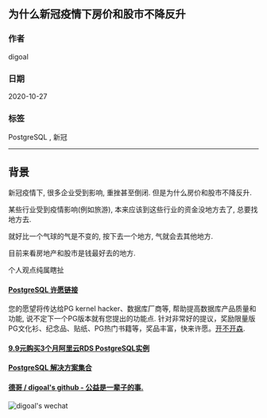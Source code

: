 ## 为什么新冠疫情下房价和股市不降反升    
    
### 作者    
digoal    
    
### 日期    
2020-10-27    
    
### 标签    
PostgreSQL , 新冠     
    
----    
    
## 背景    
新冠疫情下, 很多企业受到影响, 重挫甚至倒闭. 但是为什么房价和股市不降反升.    
    
某些行业受到疫情影响(例如旅游), 本来应该到这些行业的资金没地方去了, 总要找地方去.    
    
就好比一个气球的气是不变的, 按下去一个地方, 气就会去其他地方.    
    
目前来看房地产和股市是钱最好去的地方.      
    
个人观点纯属瞎扯   

  
#### [PostgreSQL 许愿链接](https://github.com/digoal/blog/issues/76 "269ac3d1c492e938c0191101c7238216")
您的愿望将传达给PG kernel hacker、数据库厂商等, 帮助提高数据库产品质量和功能, 说不定下一个PG版本就有您提出的功能点. 针对非常好的提议，奖励限量版PG文化衫、纪念品、贴纸、PG热门书籍等，奖品丰富，快来许愿。[开不开森](https://github.com/digoal/blog/issues/76 "269ac3d1c492e938c0191101c7238216").  
  
  
#### [9.9元购买3个月阿里云RDS PostgreSQL实例](https://www.aliyun.com/database/postgresqlactivity "57258f76c37864c6e6d23383d05714ea")
  
  
#### [PostgreSQL 解决方案集合](https://yq.aliyun.com/topic/118 "40cff096e9ed7122c512b35d8561d9c8")
  
  
#### [德哥 / digoal's github - 公益是一辈子的事.](https://github.com/digoal/blog/blob/master/README.md "22709685feb7cab07d30f30387f0a9ae")
  
  
![digoal's wechat](../pic/digoal_weixin.jpg "f7ad92eeba24523fd47a6e1a0e691b59")
  
